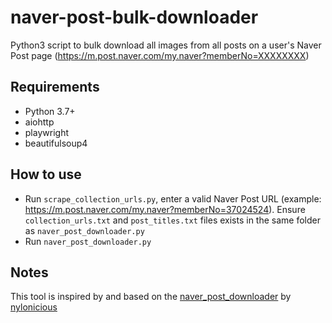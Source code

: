 # naver-post-bulk-downloader
Python3 script to bulk download all images from all posts on a user's Naver Post page (https://m.post.naver.com/my.naver?memberNo=XXXXXXXX)

## Requirements
- Python 3.7+
- aiohttp
- playwright
- beautifulsoup4

## How to use
- Run `scrape_collection_urls.py`, enter a valid Naver Post URL (example: https://m.post.naver.com/my.naver?memberNo=37024524). Ensure `collection_urls.txt` and `post_titles.txt` files exists in the same folder as `naver_post_downloader.py`
- Run `naver_post_downloader.py`

## Notes
This tool is inspired by and based on the [naver_post_downloader](https://github.com/nylonicious/naver-post-downloader) by [nylonicious](https://github.com/nylonicious)
